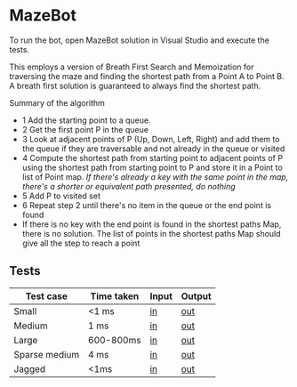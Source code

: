 # MazeBot

To run the bot, open MazeBot solution in Visual Studio and execute the tests.

This employs a version of Breath First Search and Memoization for traversing the maze and finding the shortest path from a Point A to Point B. A breath first solution is guaranteed to always find the shortest path.

Summary of the algorithm
* 1 Add the starting point to a queue.
* 2 Get the first point P in the queue 
* 3 Look at adjacent points of P (Up, Down, Left, Right) and add them to the queue if they are traversable and not already in the queue or visited
* 4 Compute the shortest path from starting point to adjacent points of P using the shortest path from starting point to P and store it in a Point to list of Point map.
  *If there's already a key with the same point in the map, there's a shorter or equivalent path presented, do nothing*
* 5 Add P to visited set
* 6 Repeat step 2 until there's no item in the queue or the end point is found
* If there is no key with the end point is found in the shortest paths Map, there is no solution. The list of points in the shortest paths Map should give all the step to reach a point

## Tests
|Test case|Time taken|Input|Output|
|---|---|---|---|
|Small| <1 ms|[in](https://github.com/linhlenguyen/CSharp/blob/master/MazeBot/MazeBotTests/Tests/small.txt)|[out](https://github.com/linhlenguyen/CSharp/blob/master/MazeBot/MazeBotTests/Tests/small.out)
|Medium| 1 ms|[in](https://github.com/linhlenguyen/CSharp/blob/master/MazeBot/MazeBotTests/Tests/medium_input.txt)|[out](https://github.com/linhlenguyen/CSharp/blob/master/MazeBot/MazeBotTests/Tests/medium_input.out)
|Large|600-800ms|[in](https://github.com/linhlenguyen/CSharp/blob/master/MazeBot/MazeBotTests/Tests/large_input.txt)|[out](https://github.com/linhlenguyen/CSharp/blob/master/MazeBot/MazeBotTests/Tests/large_input.out)
|Sparse medium| 4 ms|[in](https://github.com/linhlenguyen/CSharp/blob/master/MazeBot/MazeBotTests/Tests/sparse_medium.txt)|[out](https://github.com/linhlenguyen/CSharp/blob/master/MazeBot/MazeBotTests/Tests/sparse_medium.out)
|Jagged|<1ms|[in](https://github.com/linhlenguyen/CSharp/blob/master/MazeBot/MazeBotTests/Tests/jaggedMaze.txt)|[out](https://github.com/linhlenguyen/CSharp/blob/master/MazeBot/MazeBotTests/Tests/jaggedMaze.out)
